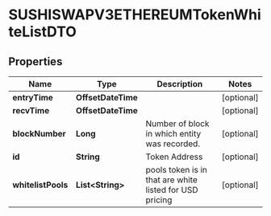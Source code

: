 

# SUSHISWAPV3ETHEREUMTokenWhiteListDTO



## Properties

| Name | Type | Description | Notes |
|------------ | ------------- | ------------- | -------------|
|**entryTime** | **OffsetDateTime** |  |  [optional] |
|**recvTime** | **OffsetDateTime** |  |  [optional] |
|**blockNumber** | **Long** | Number of block in which entity was recorded. |  [optional] |
|**id** | **String** | Token Address |  [optional] |
|**whitelistPools** | **List&lt;String&gt;** | pools token is in that are white listed for USD pricing |  [optional] |



